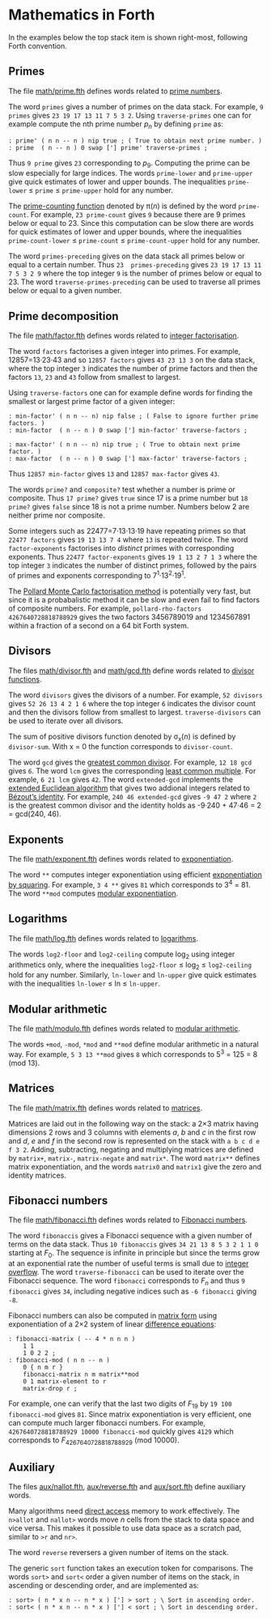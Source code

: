 # Mathematics in Forth

In the examples below the top stack item is shown right-most, following Forth
convention.

## Primes

The file [math/prime.fth](math/prime.fth) defines words related to
[prime numbers](https://en.wikipedia.org/wiki/Prime_number).

The word `primes` gives a number of primes on the data stack. For example,
`9 primes` gives `23 19 17 13 11 7 5 3 2`. Using `traverse-primes` one can
for example compute the nth prime number _p_<sub>_n_</sub> by defining `prime`
as:

```forth
: prime' ( n n -- n ) nip true ; ( True to obtain next prime number. )
: prime  ( n -- n ) 0 swap ['] prime' traverse-primes ;
```

Thus `9 prime` gives `23` corresponding to _p_<sub>9</sub>. Computing the prime
can be slow especially for large indices. The words `prime-lower` and
`prime-upper` give quick estimates of lower and upper bounds. The inequalities
`prime-lower` ≤ `prime` ≤ `prime-upper` hold for any number.

The [prime-counting function](https://en.wikipedia.org/wiki/Prime-counting_function)
denoted by π(_n_) is defined by the word `prime-count`. For example, `23
prime-count` gives `9` because there are 9 primes below or equal to 23. Since
this computation can be slow there are words for quick estimates of lower and
upper bounds, where the inequalities `prime-count-lower` ≤ `prime-count` ≤
`prime-count-upper` hold for any number.

The word `primes-preceding` gives on the data stack all primes below or equal
to a certain number. Thus `23  primes-preceding` gives `23 19 17 13 11 7 5 3 2
9` where the top integer `9` is the number of primes below or equal to 23. The
word `traverse-primes-preceding` can be used to traverse all primes below or
equal to a given number.

## Prime decomposition

The file [math/factor.fth](math/factor.fth) defines words related to
[integer factorisation](https://en.wikipedia.org/wiki/Integer_factorization).

The word `factors` factorises a given integer into primes. For example,
12857=13·23·43 and so `12857 factors` gives `43 23 13 3` on the data
stack, where the top integer `3` indicates the number of prime factors and
then the factors `13`, `23` and `43` follow from smallest to largest.

Using `traverse-factors` one can for example define words for finding the
smallest or largest prime factor of a given integer:

```forth
: min-factor' ( n n -- n) nip false ; ( False to ignore further prime factors. )
: min-factor  ( n -- n ) 0 swap ['] min-factor' traverse-factors ;

: max-factor' ( n n -- n) nip true ; ( True to obtain next prime factor. )
: max-factor  ( n -- n ) 0 swap ['] max-factor' traverse-factors ;
```

Thus `12857 min-factor` gives `13` and `12857 max-factor` gives `43`.

The words `prime?` and `composite?` test whether a number is prime or
composite. Thus `17 prime?` gives `true` since 17 is a prime number but `18
prime?` gives `false` since 18 is not a prime number. Numbers below 2 are
neither prime nor composite.

Some integers such as 22477=7·13·13·19 have repeating primes so that `22477
factors` gives `19 13 13 7 4` where `13` is repeated twice. The word
`factor-exponents` factorises into _distinct_ primes with corresponding
exponents. Thus `22477 factor-exponents` gives `19 1 13 2 7 1 3` where the top
integer `3` indicates the number of distinct primes, followed by the pairs of
primes and exponents corresponding to 7<sup>1</sup>·13<sup>2</sup>·19<sup>1</sup>.

The [Pollard Monte Carlo factorisation method](https://en.wikipedia.org/wiki/Pollard%27s_rho_algorithm)
is potentially very fast, but since it is a probabalistic method it can be slow
and even fail to find factors of composite numbers. For example,
`pollard-rho-factors 4267640728818788929` gives the two factors
3456789019 and 1234567891 within a fraction of a second on a 64 bit Forth
system.

## Divisors

The files [math/divisor.fth](math/divisor.fth) and
[math/gcd.fth](math/gcd.fth) define words related to
[divisor functions](https://en.wikipedia.org/wiki/Divisor_function).

The word `divisors` gives the divisors of a number. For example,
`52 divisors` gives `52 26 13 4 2 1 6` where the top integer `6` indicates
the divisor count and then the divisors follow from smallest to largest.
`traverse-divisors` can be used to iterate over all divisors.

The sum of positive divisors function denoted by σ<sub>x</sub>(_n_) is defined
by `divisor-sum`. With x = 0 the function corresponds to `divisor-count`.

The word `gcd` gives the
[greatest common divisor](https://en.wikipedia.org/wiki/Greatest_common_divisor).
For example, `12 18 gcd` gives `6`. The word `lcm` gives the corresponding
[least common multiple](https://en.wikipedia.org/wiki/Least_common_multiple).
For example, `6 21 lcm` gives `42`. The word `extended-gcd` implements the
[extended Euclidean algorithm](https://en.wikipedia.org/wiki/Extended_Euclidean_algorithm)
that gives two addional integers related to
[Bézout’s identity](https://en.wikipedia.org/wiki/B%C3%A9zout%27s_identity).
For example, `240 46 extended-gcd` gives `-9 47 2` where `2` is the greatest
common divisor and the identity holds as -9·240 + 47·46 = 2 = gcd(240, 46).

## Exponents

The file [math/exponent.fth](math/exponent.fth) defines words related to
[exponentiation](https://en.wikipedia.org/wiki/Exponentiation).

The word `**` computes integer exponentiation using efficient
[exponentiation by squaring](https://en.wikipedia.org/wiki/Exponentiation_by_squaring).
For example, `3 4 **` gives `81` which corresponds to 3<sup>4</sup> = 81.
The word `**mod` computes
[modular exponentiation](https://en.wikipedia.org/wiki/Modular_exponentiation).

## Logarithms

The file [math/log.fth](math/log.fth) defines words related to
[logarithms](https://en.wikipedia.org/wiki/Logarithm).

The words `log2-floor` and `log2-ceiling` compute log<sub>2</sub> using
integer arithmetics only, where the inequalities `log2-floor` ≤
log<sub>2</sub> ≤ `log2-ceiling` hold for any number.  Similarly, `ln-lower`
and `ln-upper` give quick estimates with the inequalities `ln-lower` ≤
ln ≤ `ln-upper`.

## Modular arithmetic

The file [math/modulo.fth](math/modulo.fth) defines words related to
[modular arithmetic](https://en.wikipedia.org/wiki/Modular_arithmetic).

The words `+mod`, `-mod`, `*mod` and `**mod` define modular arithmetic in a
natural way. For example, `5 3 13 **mod` gives `8` which corresponds to
5<sup>3</sup> = 125 = 8 (mod 13).

## Matrices

The file [math/matrix.fth](math/matrix.fth) defines words related to
[matrices](https://en.wikipedia.org/wiki/Matrix_(mathematics)).

Matrices are laid out in the following way on the stack: a 2×3 matrix having
dimensions 2 rows and 3 columns with elements _a_, _b_ and _c_ in the first
row and _d_, _e_ and _f_ in the second row is represented on the stack with
`a b c d e f 3 2`. Adding, subtracting, negating and multiplying matrices are
defined by `matrix+`, `matrix-`, `matrix-negate` and `matrix*`. The word
`matrix**` defines matrix exponentiation, and the words `matrix0` and `matrix1`
give the zero and identity matrices.

## Fibonacci numbers

The file [math/fibonacci.fth](math/fibonacci.fth) defines words related to
[Fibonacci numbers](https://en.wikipedia.org/wiki/Fibonacci_number).

The word `fibonaccis` gives a Fibonacci sequence with a given number of
terms on the data stack. Thus `10 fibonaccis` gives `34 21 13 8 5 3 2 1
1 0` starting at _F_<sub>0</sub>. The sequence is infinite in principle but
since the terms grow at an exponential rate the number of useful terms is
small due to [integer overflow](https://en.wikipedia.org/wiki/Integer_overflow).
The word `traverse-fibonacci` can be used to iterate over the Fibonacci
sequence. The word `fibonacci` corresponds to _F_<sub>_n_</sub> and thus
`9 fibonacci` gives `34`, including negative indices such as `-6 fibonacci`
giving `-8`.

Fibonacci numbers can also be computed in [matrix
form](https://en.wikipedia.org/wiki/Fibonacci_number#Matrix_form) using
exponentiation of a 2×2 system of linear [difference
equations](https://en.wikipedia.org/wiki/Recurrence_relation):

```forth
: fibonacci-matrix ( -- 4 * n n n )
	1 1
	1 0 2 2 ;
: fibonacci-mod ( n n -- n )
	0 { n m r }
	fibonacci-matrix n m matrix**mod
	0 1 matrix-element to r
	matrix-drop r ;
```

For example, one can verify that the last two digits of _F_<sub>19</sub> by
`19 100 fibonacci-mod` gives `81`. Since matrix exponentiation is very
efficient, one can compute much larger fibonacci numbers. For example,
`4267640728818788929 10000 fibonacci-mod` quickly gives `4129` which
corresponds to _F_<sub>4267640728818788929</sub> (mod 10000).

## Auxiliary

The files [aux/nallot.fth](aux/nallot.fth),
[aux/reverse.fth](aux/reverse.fth) and [aux/sort.fth](aux/sort.fth)
define auxiliary words.

Many algorithms need [direct access](https://en.wikipedia.org/wiki/Random_access)
memory to work effectively. The `n>allot` and `nallot>` words move _n_ cells
from the stack to data space and vice versa. This makes it possible to use data
space as a scratch pad, similar to `>r` and `nr>`.

The word `reverse` reversers a given number of items on the stack.

The generic `sort` function takes an execution token for comparisons. The words
`sort>` and `sort<` order a given number of items on the stack, in ascending or
descending order, and are implemented as:

```forth
: sort> ( n * x n -- n * x ) ['] > sort ; \ Sort in ascending order.
: sort< ( n * x n -- n * x ) ['] < sort ; \ Sort in descending order.
```
